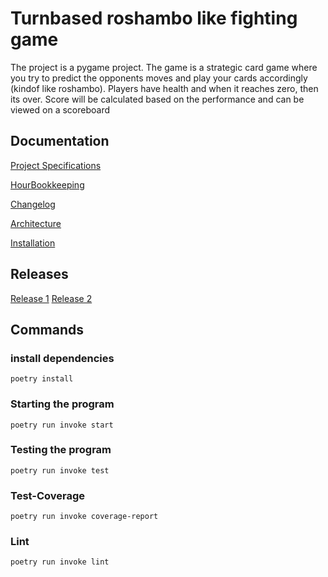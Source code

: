 # Turnbased roshambo like fighting game
The project is a pygame project. The game is a strategic card game where you try to predict the opponents moves and play your cards accordingly (kindof like roshambo). Players have health and when it reaches zero, then its over. Score will be calculated based on the performance and can be viewed on a scoreboard

## Documentation
[Project Specifications](https://github.com/stenbra/ot-harjoitustyo/blob/master/Documentation/ProjectSpecifications.md)

[HourBookkeeping](https://github.com/stenbra/ot-harjoitustyo/blob/master/Documentation/WorkHourBookkeeping.md)

[Changelog](https://github.com/stenbra/ot-harjoitustyo/blob/master/Documentation/changelog.md)

[Architecture](https://github.com/stenbra/ot-harjoitustyo/blob/master/Documentation/architecture.md)

[Installation](https://github.com/stenbra/ot-harjoitustyo/blob/master/Documentation/installation.md)
## Releases
[Release 1](https://github.com/stenbra/ot-harjoitustyo/releases/tag/Viikko5)
[Release 2](https://github.com/stenbra/ot-harjoitustyo/releases/tag/Viikko6)
## Commands
### install dependencies
` poetry install `
### Starting the program
` poetry run invoke start `
### Testing the program
` poetry run invoke test `
### Test-Coverage
` poetry run invoke coverage-report `
### Lint
` poetry run invoke lint `

